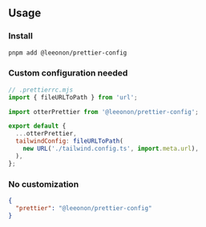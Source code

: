 ## Usage

### Install

```sh
pnpm add @leeonon/prettier-config
```

### Custom configuration needed

```js
// .prettierrc.mjs
import { fileURLToPath } from 'url';

import otterPrettier from '@leeonon/prettier-config';

export default {
  ...otterPrettier,
  tailwindConfig: fileURLToPath(
    new URL('./tailwind.config.ts', import.meta.url),
  ),
};
```

### No customization

```json
{
  "prettier": "@leeonon/prettier-config"
}
```
